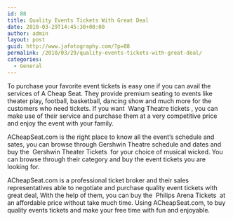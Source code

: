 ```yaml
---
id: 88
title: Quality Events Tickets With Great Deal
date: 2010-03-29T14:45:30+00:00
author: admin
layout: post
guid: http://www.jafotography.com/?p=88
permalink: /2010/03/29/quality-events-tickets-with-great-deal/
categories:
  - General
---
```

To purchase your favorite event tickets is easy one if you can avail the services of A Cheap Seat. They provide premium seating to events like theater play, football, basketball, dancing show and much more for the customers who need tickets. If you want &nbsp;Wang Theatre tickets&nbsp;, you can make use of their service and purchase them at a very competitive price and enjoy the event with your family.

ACheapSeat.com is the right place to know all the event&#8217;s schedule and sates, you can browse through Gershwin Theatre schedule and dates and buy the &nbsp;Gershwin Theater Tickets&nbsp; for your choice of musical wicked. You can browse through their category and buy the event tickets you are looking for.

ACheapSeat.com is a professional ticket broker and their sales representatives able to negotiate and purchase quality event tickets with great deal, With the help of them, you can buy the &nbsp;Philips Arena Tickets&nbsp; at an affordable price without take much time. Using ACheapSeat.com, to buy quality events tickets and make your free time with fun and enjoyable.